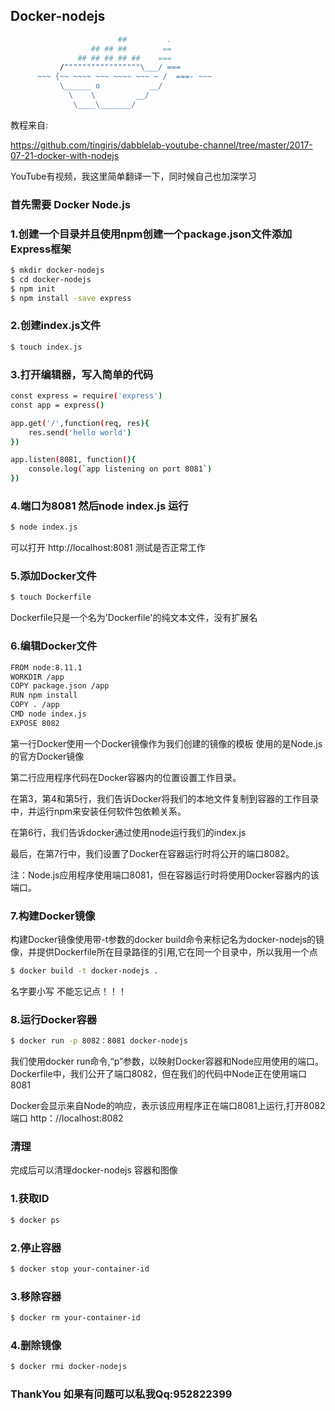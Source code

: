 ## Docker-nodejs

```bash
                        ##         .
                  ## ## ##        ==
               ## ## ## ## ##    ===
           /"""""""""""""""""\___/ ===
      ~~~ {~~ ~~~~ ~~~ ~~~~ ~~~ ~ /  ===- ~~~
           \______ o           __/
             \    \         __/
              \____\_______/
```

教程来自: 

https://github.com/tingiris/dabblelab-youtube-channel/tree/master/2017-07-21-docker-with-nodejs

YouTube有视频，我这里简单翻译一下，同时候自己也加深学习

### 首先需要 Docker Node.js

### 1.创建一个目录并且使用npm创建一个package.json文件添加Express框架

``` bash
$ mkdir docker-nodejs
$ cd docker-nodejs
$ npm init
$ npm install -save express
```

### 2.创建index.js文件

``` bash
$ touch index.js
```

### 3.打开编辑器，写入简单的代码
```bash
const express = require('express')
const app = express()

app.get('/',function(req, res){
    res.send('hello world')
})

app.listen(8081, function(){
    console.log(`app listening on port 8081`)
})
```

### 4.端口为8081 然后node index.js 运行

```bash
$ node index.js
```

可以打开 http://localhost:8081 测试是否正常工作

### 5.添加Docker文件
```bash
$ touch Dockerfile
```
Dockerfile只是一个名为'Dockerfile'的纯文本文件，没有扩展名

### 6.编辑Docker文件

```bash
FROM node:8.11.1
WORKDIR /app
COPY package.json /app
RUN npm install
COPY . /app
CMD node index.js
EXPOSE 8082
```


第一行Docker使用一个Docker镜像作为我们创建的镜像的模板
使用的是Node.js的官方Docker镜像

第二行应用程序代码在Docker容器内的位置设置工作目录。

在第3，第4和第5行，我们告诉Docker将我们的本地文件复制到容器的工作目录中，并运行npm来安装任何软件包依赖关系。

在第6行，我们告诉docker通过使用node运行我们的index.js

最后，在第7行中，我们设置了Docker在容器运行时将公开的端口8082。

注：Node.js应用程序使用端口8081，但在容器运行时将使用Docker容器内的该端口。

### 7.构建Docker镜像

构建Docker镜像使用带-t参数的docker build命令来标记名为docker-nodejs的镜像，并提供Dockerfile所在目录路径的引用,它在同一个目录中，所以我用一个点

``` bash
$ docker build -t docker-nodejs .
```
名字要小写 不能忘记点！！！

### 8.运行Docker容器
``` bash
$ docker run -p 8082：8081 docker-nodejs
```

我们使用docker run命令,“p”参数，以映射Docker容器和Node应用使用的端口。Dockerfile中，我们公开了端口8082，但在我们的代码中Node正在使用端口8081

Docker会显示来自Node的响应，表示该应用程序正在端口8081上运行,打开8082端口 http：//localhost:8082

### 清理
完成后可以清理docker-nodejs 容器和图像

### 1.获取ID
```bash
$ docker ps
```
### 2.停止容器
``` bash
$ docker stop your-container-id
```
### 3.移除容器
``` bash
$ docker rm your-container-id
```
### 4.删除镜像
``` bash
$ docker rmi docker-nodejs
```
### ThankYou 如果有问题可以私我Qq:952822399